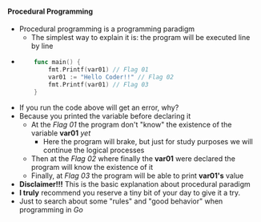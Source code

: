 #### Procedural Programming
- Procedural programming is a programming paradigm
    - The simplest way to explain it is: the program will be executed line by line
-   ```go
        func main() {
            fmt.Printf(var01) // Flag 01
            var01 := "Hello Coder!!" // Flag 02
            fmt.Printf(var01) // Flag 03
        }
    ```
- If you run the code above will get an error, why?
- Because you printed the variable before declaring it
    - At the _Flag 01_ the program don't "know" the existence of the variable __var01__ _yet_
        - Here the program will brake, but just for study purposes we will continue the logical processes
    - Then at the _Flag 02_ where finally the __var01__ were declared the program will know the existence of it
    - Finally, at _Flag 03_ the program will be able to print __var01's__ value
- __Disclaimer!!!__ This is the basic explanation about procedural paradigm
- __I truly__ recommend you reserve a tiny bit of your day to give it a try.
- Just to search about some "rules" and "good behavior" when programming in _Go_